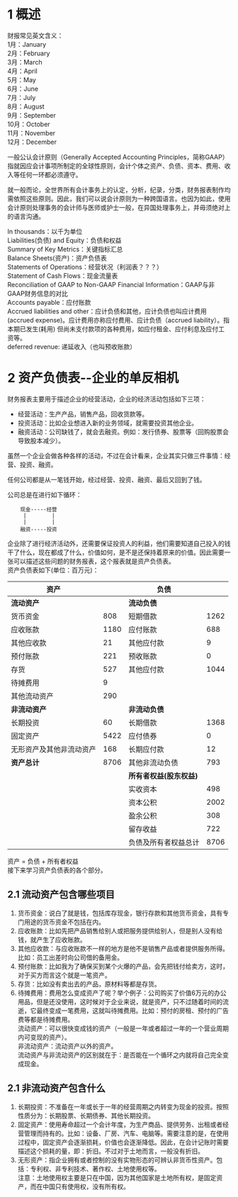 # 1 概述
财报常见英文含义：  
1月：January  
2月：February  
3月：March  
4月：April  
5月：May  
6月：June  
7月：July  
8月：August  
9月：September  
10月：October  
11月：November  
12月：December  

一般公认会计原则（Generally Accepted Accounting Principles，简称GAAP）指就因应会计事项所制定的全球性原则，会计个体之资产、负债、资本、费用、收入等任何一环都必须遵守。  

就一般而论，全世界所有会计事务上的认定，分析，纪录，分类，财务报表制作均需依照这些原则。因此，我们可以说会计原则为一种跨国语言。也因为如此，使用会计原则处理事务的会计师与医师或护士一般，在异国处理事务上，并毋须绝对上的语言沟通。  

In thousands：以千为单位   
Liabilities(负债) and Equity：负债和权益  
Summary of Key Metrics：关键指标汇总  
Balance Sheets(资产)：资产负债表  
Statements of Operations：经营状况（利润表？？？）  
Statement of Cash Flows：现金流量表  
Reconciliation of GAAP to Non-GAAP Financial Information：GAAP与非GAAP财务信息的对比  
Accounts payable：应付账款  
Accrued liabilities and other：应计负债和其他，应计负债也叫应计费用(accrued expense)。应计费用亦称应付费用、应计负债（accrued liability）。指本期已发生(耗用) 但尚未支付款项的各种费用，如应付租金、应付利息及应付工资等。  
deferred revenue: 递延收入（也叫预收账款）






# 2 资产负债表--企业的单反相机
财务报表主要用于描述企业的经营活动，企业的经济活动包括如下三项：  
 - 经营活动：生产产品，销售产品，回收货款等。  
 - 投资活动：比如企业想进入新的业务领域，就需要投资其他企业。  
 - 融资活动：公司缺钱了，就会去融资。例如：发行债券、股票等（回购股票会导致股本减少）。  

虽然一个企业会做各种各样的活动，不过在会计看来，企业其实只做三件事情：经营、投资、融资。  

任何公司都是从一笔钱开始，经过经营、投资、融资、最后又回到了钱。  

公司总是在进行如下循环：  
```
    现金-----经营
     |        |
     |        |
    融资-----投资
```

企业除了进行经济活动外，还需要保证投资人的利益，他们需要知道自己投入的钱干了什么，现在都成了什么，价值如何，是不是还保持着原来的价值。因此需要一张可以描述这些问题的财务报表，这个报表就是资产负债表。  
资产负债表如下(单位：百万元)：  
    
|资产||负债||  
|-|-|-|-|  
|**流动资产**||**流动负债**||  
|货币资金|808|短期借款|1262|  
|应收账款|1180|应付账款|688|  
|其他应收款|21|其他应付款|9|  
|预付账款|221|预收账款|0|  
|存货|527|其他应付款|1044|  
|待摊费用|9|||  
|其他流动资产|290|||  
|**非流动资产**||**非流动负债**||  
|长期投资|60|长期借款|1368|  
|固定资产|5422|应付债券|0|  
|无形资产及其他非流动资产|168|长期应付款|12|  
|**资产总计**|8706|其他非流动负债|793|  
|||**所有者权益(股东权益)**||  
|||实收资本|498|  
|||资本公积|2002|  
|||盈余公积|308|  
|||留存收益|722|  
|||负债及所有者权益总计|8706|  
  
资产 = 负债 + 所有者权益  
接下来学习资产负债表的各个部分。  

## 2.1 流动资产包含哪些项目  
1. 货币资金：说白了就是钱，包括库存现金，银行存款和其他货币资金，具有专门用途的货币资金不包括在内。  
2. 应收账款：比如先把产品销售给别人或把服务提供给别人，但是别人没有给钱，就产生了应收账款。  
3. 其他应收款：与应收账款不一样的地方是他不是销售产品或者提供服务所得。比如：员工出差时向公司借的备用金。  
4. 预付账款：比如我为了确保买到某个火爆的产品，会先把钱付给卖方，这时，对于买方而言这个就是一笔资产。  
5. 存货：比如没有卖出去的产品，原材料等都是存货。  
6. 待摊费用：费用怎么变成资产了呢？举个例子：公司购买了价值6万元的办公用品，但是还没使用，这时候对于企业来说，就是资产，只不过随着时间的流逝，它最终变成一笔费用，这就叫待摊费用。比如：预付的房租、预付的广告费等都是待摊费用。  
流动资产：可以很快变成钱的资产（一般是一年或者超过一年的一个营业周期内可变现的资产）。  
非流动资产：流动资产以外的资产。  
流动资产与非流动资产的区别就在于：是否能在一个循环之内就将自己完全变成现金。  

## 2.1 非流动资产包含什么
1. 长期投资：不准备在一年或长于一年的经营周期之内转变为现金的投资。按照性质分为：长期股票、长期债券、其他长期投资。  
2. 固定资产：使用寿命超过一个会计年度，为生产商品、提供劳务、出租或者经营管理而持有的。比如：设备、厂房、汽车、电脑等。需要注意的是，在使用过程中，固定资产会逐渐损耗，价值也会逐渐降低。因此，在会计记账时需要描述这个损耗的量，即：折旧。不过对于土地而言，一般没有折旧。  
3. 无形资产：指企业拥有或者控制的没有实物形态的可辨认非货币性资产。包括：专利权、非专利技术、著作权、土地使用权等。  
注意：土地使用权主要是只在中国，因为其他国家是土地所有权，是固定资产，而在中国只有使用权，没有所有权。  

